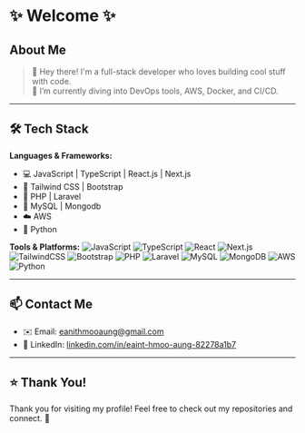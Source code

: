 <!--
**EaintHmoo/EaintHmoo** is a ✨ _special_ ✨ repository because its `README.md` (this file) appears on your GitHub profile.

Here are some ideas to get you started:

- 🔭 I’m currently working on ...
- 🌱 I’m currently learning ...
- 👯 I’m looking to collaborate on ...
- 🤔 I’m looking for help with ...
- 💬 Ask me about ...
- 📫 How to reach me: ...
- 😄 Pronouns: ...
- ⚡ Fun fact: ...
-->
# ✨ Welcome ✨

## About Me

> 👋 Hey there! I'm a full-stack developer who loves building cool stuff with code.  
> 🚀 I’m currently diving into DevOps tools, AWS, Docker, and CI/CD.

---

## 🛠️ Tech Stack

**Languages & Frameworks:**
- 💻 JavaScript | TypeScript | React.js | Next.js  
- 🎨 Tailwind CSS | Bootstrap  
- 🐘 PHP | Laravel  
- 🐬 MySQL | Mongodb
- ☁️ AWS
- 🐍 Python

**Tools & Platforms:**
![JavaScript](https://img.shields.io/badge/-JavaScript-F7DF1E?style=flat&logo=javascript&logoColor=000)
![TypeScript](https://img.shields.io/badge/-TypeScript-3178C6?style=flat&logo=typescript&logoColor=fff)
![React](https://img.shields.io/badge/-React-61DAFB?style=flat&logo=react&logoColor=000)
![Next.js](https://img.shields.io/badge/-Next.js-000?style=flat&logo=next.js&logoColor=fff)
![TailwindCSS](https://img.shields.io/badge/-TailwindCSS-38B2AC?style=flat&logo=tailwind-css&logoColor=fff)
![Bootstrap](https://img.shields.io/badge/-Bootstrap-563D7C?style=flat&logo=bootstrap&logoColor=fff)
![PHP](https://img.shields.io/badge/-PHP-777BB4?style=flat&logo=php&logoColor=fff)
![Laravel](https://img.shields.io/badge/-Laravel-FF2D20?style=flat&logo=laravel&logoColor=fff)
![MySQL](https://img.shields.io/badge/-MySQL-4479A1?style=flat&logo=mysql&logoColor=fff)
![MongoDB](https://img.shields.io/badge/-MongoDB-47A248?style=flat&logo=mongodb&logoColor=fff)
![AWS](https://img.shields.io/badge/-AWS-232F3E?style=flat&logo=amazon-aws&logoColor=fff)
![Python](https://img.shields.io/badge/-Python-3776AB?style=flat&logo=python&logoColor=fff)

---

## 📫 Contact Me

- ✉️ Email: [eanithmooaung@gmail.com](mailto:eanithmooaung@gmail.com)  
- 🔗 LinkedIn: [linkedin.com/in/eaint-hmoo-aung-82278a1b7](https://www.linkedin.com/in/eaint-hmoo-aung-82278a1b7/)

---

## ⭐ Thank You!

Thank you for visiting my profile! Feel free to check out my repositories and connect. 🙌
